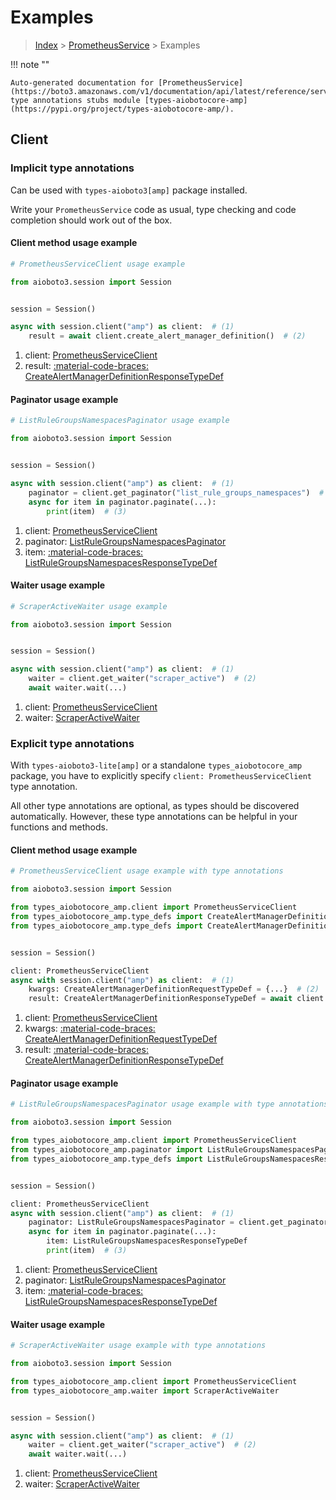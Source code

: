# Examples

> [Index](../README.md) > [PrometheusService](./README.md) > Examples

!!! note ""

    Auto-generated documentation for [PrometheusService](https://boto3.amazonaws.com/v1/documentation/api/latest/reference/services/amp.html#prometheusservice)
    type annotations stubs module [types-aiobotocore-amp](https://pypi.org/project/types-aiobotocore-amp/).

## Client

### Implicit type annotations

Can be used with `types-aioboto3[amp]` package installed.

Write your `PrometheusService` code as usual,
type checking and code completion should work out of the box.



#### Client method usage example

```python
# PrometheusServiceClient usage example

from aioboto3.session import Session


session = Session()

async with session.client("amp") as client:  # (1)
    result = await client.create_alert_manager_definition()  # (2)
```

1. client: [PrometheusServiceClient](./client.md)
2. result: [:material-code-braces: CreateAlertManagerDefinitionResponseTypeDef](./type_defs.md#createalertmanagerdefinitionresponsetypedef)



#### Paginator usage example

```python
# ListRuleGroupsNamespacesPaginator usage example

from aioboto3.session import Session


session = Session()

async with session.client("amp") as client:  # (1)
    paginator = client.get_paginator("list_rule_groups_namespaces")  # (2)
    async for item in paginator.paginate(...):
        print(item)  # (3)
```

1. client: [PrometheusServiceClient](./client.md)
2. paginator: [ListRuleGroupsNamespacesPaginator](./paginators.md#listrulegroupsnamespacespaginator)
3. item: [:material-code-braces: ListRuleGroupsNamespacesResponseTypeDef](./type_defs.md#listrulegroupsnamespacesresponsetypedef)



#### Waiter usage example

```python
# ScraperActiveWaiter usage example

from aioboto3.session import Session


session = Session()

async with session.client("amp") as client:  # (1)
    waiter = client.get_waiter("scraper_active")  # (2)
    await waiter.wait(...)
```

1. client: [PrometheusServiceClient](./client.md)
2. waiter: [ScraperActiveWaiter](./waiters.md#scraperactivewaiter)


### Explicit type annotations

With `types-aioboto3-lite[amp]`
or a standalone `types_aiobotocore_amp` package, you have to explicitly specify
`client: PrometheusServiceClient` type annotation.

All other type annotations are optional, as types should be discovered automatically.
However, these type annotations can be helpful in your functions and methods.


#### Client method usage example

```python
# PrometheusServiceClient usage example with type annotations

from aioboto3.session import Session

from types_aiobotocore_amp.client import PrometheusServiceClient
from types_aiobotocore_amp.type_defs import CreateAlertManagerDefinitionResponseTypeDef
from types_aiobotocore_amp.type_defs import CreateAlertManagerDefinitionRequestTypeDef


session = Session()

client: PrometheusServiceClient
async with session.client("amp") as client:  # (1)
    kwargs: CreateAlertManagerDefinitionRequestTypeDef = {...}  # (2)
    result: CreateAlertManagerDefinitionResponseTypeDef = await client.create_alert_manager_definition(**kwargs)  # (3)
```

1. client: [PrometheusServiceClient](./client.md)
2. kwargs: [:material-code-braces: CreateAlertManagerDefinitionRequestTypeDef](./type_defs.md#createalertmanagerdefinitionrequesttypedef)
3. result: [:material-code-braces: CreateAlertManagerDefinitionResponseTypeDef](./type_defs.md#createalertmanagerdefinitionresponsetypedef)



#### Paginator usage example

```python
# ListRuleGroupsNamespacesPaginator usage example with type annotations

from aioboto3.session import Session

from types_aiobotocore_amp.client import PrometheusServiceClient
from types_aiobotocore_amp.paginator import ListRuleGroupsNamespacesPaginator
from types_aiobotocore_amp.type_defs import ListRuleGroupsNamespacesResponseTypeDef


session = Session()

client: PrometheusServiceClient
async with session.client("amp") as client:  # (1)
    paginator: ListRuleGroupsNamespacesPaginator = client.get_paginator("list_rule_groups_namespaces")  # (2)
    async for item in paginator.paginate(...):
        item: ListRuleGroupsNamespacesResponseTypeDef
        print(item)  # (3)
```

1. client: [PrometheusServiceClient](./client.md)
2. paginator: [ListRuleGroupsNamespacesPaginator](./paginators.md#listrulegroupsnamespacespaginator)
3. item: [:material-code-braces: ListRuleGroupsNamespacesResponseTypeDef](./type_defs.md#listrulegroupsnamespacesresponsetypedef)



#### Waiter usage example

```python
# ScraperActiveWaiter usage example with type annotations

from aioboto3.session import Session

from types_aiobotocore_amp.client import PrometheusServiceClient
from types_aiobotocore_amp.waiter import ScraperActiveWaiter


session = Session()

async with session.client("amp") as client:  # (1)
    waiter = client.get_waiter("scraper_active")  # (2)
    await waiter.wait(...)
```

1. client: [PrometheusServiceClient](./client.md)
2. waiter: [ScraperActiveWaiter](./waiters.md#scraperactivewaiter)


